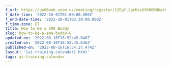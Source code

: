 ```yaml
---
f_url: https://us06web.zoom.us/meeting/register/tZEqf-2grDssG93O6MQkakG5IdJqBzDn53Zk
f_date-time: '2022-10-01T01:00:00.000Z'
f_end-date-time: '2022-10-01T03:30:00.000Z'
f_time-zone: ET
title: How to Be a SMA Buddy
slug: how-to-be-a-sma-buddy-8
updated-on: '2022-08-16T16:52:45.646Z'
created-on: '2022-08-16T16:52:45.646Z'
published-on: '2022-08-16T16:54:27.474Z'
layout: '[ai-training-calendar].html'
tags: ai-training-calendar
---
```




